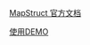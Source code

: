 [MapStruct 官方文档](https://mapstruct.org/documentation/stable/reference/html/)

[使用DEMO](https://github.com/fxbin/myself-wiki/tree/master/code-modules/other-useful-framework-knowledge/mapstruct-demo)